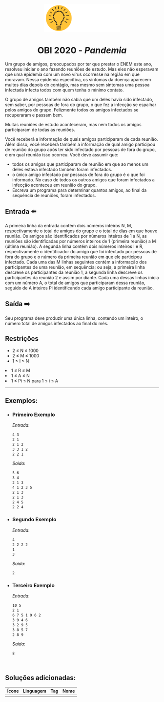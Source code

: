 <p align="center">
<img width="250px" src="../../../../docs/imagens/obi/logo-obi.svg"/> </p>

 <h1 align="center" style="font-weight: bold">OBI 2020 - <span style="font-style: italic"> Pandemia</span></h1>

Um grupo de amigos, preocupados por ter que prestar o ENEM este ano, resolveu iniciar o ano fazendo reuniões de estudo. Mas eles não esperavam que uma epidemia com um novo vírus ocorresse na região em que moravam. Nessa epidemia específica, os sintomas da doença aparecem muitos dias depois do contágio, mas mesmo sem sintomas uma pessoa infectada infecta todos com quem tenha o mínimo contato.

O grupo de amigos também não sabia que um deles havia sido infectado, sem saber, por pessoas de fora do grupo, o que fez a infecção se espalhar pelos amigos do grupo. Felizmente todos os amigos infectados se recuperaram e passam bem.

Muitas reuniões de estudo aconteceram, mas nem todos os amigos participaram de todas as reuniões.

Você receberá a informação de quais amigos participaram de cada reunião. Além disso, você receberá também a informação de qual amigo participou de reunião do grupo após ter sido infectado por pessoas de fora do grupo, e em qual reunião isso ocorreu. Você deve assumir que:

- todos os amigos que participaram de reunião em que ao menos um deles estava infectado também foram infectados.
- o único amigo infectado por pessoas de fora do grupo é o que foi informado. No caso de todos os outros amigos que foram infectados a infecção aconteceu em reunião do grupo.
- Escreva um programa para determinar quantos amigos, ao final da sequência de reuniões, foram infectados.


## Entrada ⬅️ 
A primeira linha da entrada contém dois números inteiros N, M, respectivamente o total de amigos do grupo e o total de dias em que houve reunião. Os amigos são identificados por números inteiros de 1 a N, as reuniões são identificadas por números inteiros de 1 (primeira reunião) a M (última reunião). A segunda linha contém dois números inteiros I e R, respectivamente o identificador do amigo que foi infectado por pessoas de fora do grupo e o número da primeira reunião em que ele participou infectado. Cada uma das M linhas seguintes contém a informação dos participantes de uma reunião, em sequência; ou seja, a primeira linha descreve os participantes da reunião 1, a segunda linha descreve os participantes da reunião 2 e assim por diante. Cada uma dessas linhas inicia com um número A, o total de amigos que participaram dessa reunião, seguido de A inteiros Pi identificando cada amigo participante da reunião.

## Saída ➡️
Seu programa deve produzir uma única linha, contendo um inteiro, o número total de amigos infectados ao final do mês.

## Restrições
- 2 ≤ N ≤ 1000
- 2 ≤ M ≤ 1000
- 1 ≤ I ≤ N
<li>1 ≤ R ≤ M</li>
<li>1 ≤ A ≤ N</li>
<li>1 ≤ Pi ≤ N para 1 ≤ i ≤ A</li>

---
## Exemplos:

- ### Primeiro Exemplo
  *Entrada*:
  ```
  4 3
  2 1
  2 1 2
  3 3 1 2
  2 2 1
  ```
  *Saída*:
  ```
  5 6
  3 4
  2 1 3
  4 1 2 3 5
  2 1 3
  2 1 3
  2 4 5
  2 2 4
  ```
- ### Segundo Exemplo
  *Entrada*:
  ```
  4
  2 2 2 2
  1
  3
  ```
  *Saída*:
  ```
  2
  ```
- ### Terceiro Exemplo
  *Entrada*:
  ```
  10 5
  2 1
  6 7 5 1 9 6 2
  3 9 4 6
  3 2 9 5
  3 8 5 7
  2 8 9
  ```
  *Saída*:
  ```
  8
  ```

<br/>

## Soluções adicionadas:
| Ícone | Linguagem | Tag | Nome |
|:---:|:---:|:---:|:---:|
|  |  |  |  |

